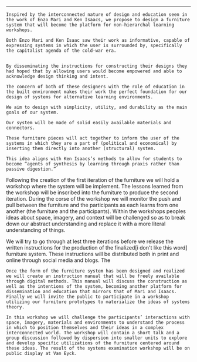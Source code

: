 
---

	Inspired by the interconnected nature of design and education seen in the work of Enzo Mari and Ken Isaacs, we propose to design a furniture system that will become the platform for non-hierarchal learning workshops. 

	Both Enzo Mari and Ken Isaac saw their work as informative, capable of expressing systems in which the user is surrounded by, specifically the capitalist agenda of the cold-war era. 


	By disseminating the instructions for constructing their designs they had hoped that by allowing users would become empowered and able to acknowledge design thinking and intent. 

	The concern of both of these designers with the role of education in the built environment makes their work the perfect foundation for our design of systems for alternative learning environments. 

	We aim to design with simplicity, utility, and durability as the main goals of our system. 

	Our system will be made of solid easily available materials and connectors. 

	These furniture pieces will act together to inform the user of the systems in which they are a part of (political and economical) by inserting them directly into another (structural) system. 

	This idea aligns with Ken Isaacs’s methods to allow for students to become “agents of synthesis by learning through praxis rather than passive digestion.” 



Following the creation of the first iteration of the furniture we will hold a workshop where the system will be implement. The lessons learned from the workshop will be inscribed into the furniture to produce the second iteration. During the corse of the workshop we will monitor the push and pull between the furniture and the participants as each learns from one another (the furniture and the participants). Within the workshops peoples ideas about space, imagery, and context will be challenged so as to break down our abstract understanding and replace it with a more literal understanding of things.  


We will try to go through at lest three iterations before we release the written instructions for the production of the finalized[i don't like this word] furniture system. These instructions will be distributed both in print and online through social media and blogs. The 


	Once the form of the furniture system has been designed and realized we will create an instruction manual that will be freely available through digital methods. This manual will discuss the construction as well as the intentions of the system, becoming another platform for dissemination and education that mirrors that of Mari and Isaacs. Finally we will invite the public to participate in a workshop utilizing our furniture prototypes to materialize the ideas of systems theory. 
	
	In this workshop we will challenge the participants’ interactions with space, imagery, materials and environments to understand the process in which to position themselves and their ideas in a complex interconnected world. The workshop will contain a short talk and a group discussion followed by dispersion into smaller units to explore and develop specific utilizations of the furniture centered around these ideas. The result of the systems examination workshop will be on public display at Van Eyck.

